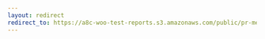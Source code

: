 ```yaml
---
layout: redirect
redirect_to: https://a8c-woo-test-reports.s3.amazonaws.com/public/pr-merge/44924/api/index.html
---
```

